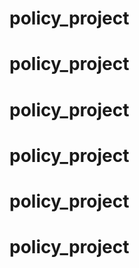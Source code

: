 # policy_project
# policy_project
# policy_project
# policy_project
# policy_project
# policy_project

